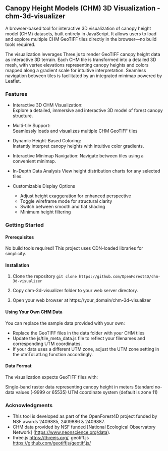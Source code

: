 ## Canopy Height Models (CHM) 3D Visualization - chm-3d-visualizer
A browser-based tool for interactive 3D visualization of canopy height model (CHM) datasets, built entirely in JavaScript. It allows users to load and explore multiple CHM GeoTIFF tiles directly in the browser—no build tools required.  

The visualization leverages Three.js to render GeoTIFF canopy height data as interactive 3D terrain. Each CHM tile is transformed into a detailed 3D mesh, with vertex elevations representing canopy heights and colors mapped along a gradient scale for intuitive interpretation. Seamless navigation between tiles is facilitated by an integrated minimap powered by Leaflet.

### Features
- Interactive 3D CHM Visualization:  
Explore a detailed, immersive and interactive 3D model of forest canopy structure.  

- Multi-tile Support:  
Seamlessly loads and visualizes multiple CHM GeoTIFF tiles

- Dynamic Height-Based Coloring:  
Instantly interpret canopy heights with intuitive color gradients.

- Interactive Minimap Navigation:
Navigate between tiles using a convenient minimap.

- In-Depth Data Analysis
View height distribution charts for any selected tiles.

- Customizable Display Options
    - Adjust height exaggeration for enhanced perspective
    - Toggle wireframe mode for structural clarity
    - Switch between smooth and flat shading
    - Minimum height filtering

### Getting Started

#### Prerequisites
No build tools required! This project uses CDN-loaded libraries for simplicity.

#### Installation

1. Clone the repository
    `git clone https://github.com/OpenForest4D/chm-3d-visualizer`

2. Copy chm-3d-visualizer folder to your web server directory.
3. Open your web browser at https://your_domain/chm-3d-visualizer

#### Using Your Own CHM Data

You can replace the sample data provided with your own:  
- Replace the GeoTIFF files in the data folder with your CHM tiles
- Update the js/tile_meta_data.js file to reflect your filenames and corresponding UTM coordinates.
- If your data uses a different UTM zone, adjust the UTM zone setting in the utmToLatLng function accordingly.

#### Data Format
The visualization expects GeoTIFF files with:

Single-band raster data representing canopy height in meters
Standard no-data values (-9999 or 65535)
UTM coordinate system (default is zone 11)

### Acknowledgments
- This tool is developed as part of the OpenForest4D project funded by NSF awards 2409885, 2409886 & 2409887.
- CHM data provided by NSF funded [National Ecological Observatory Network] (https://www.neonscience.org/data).
- three.js https://threejs.org/, geotiff.js https://github.com/geotiffjs/geotiff.js/